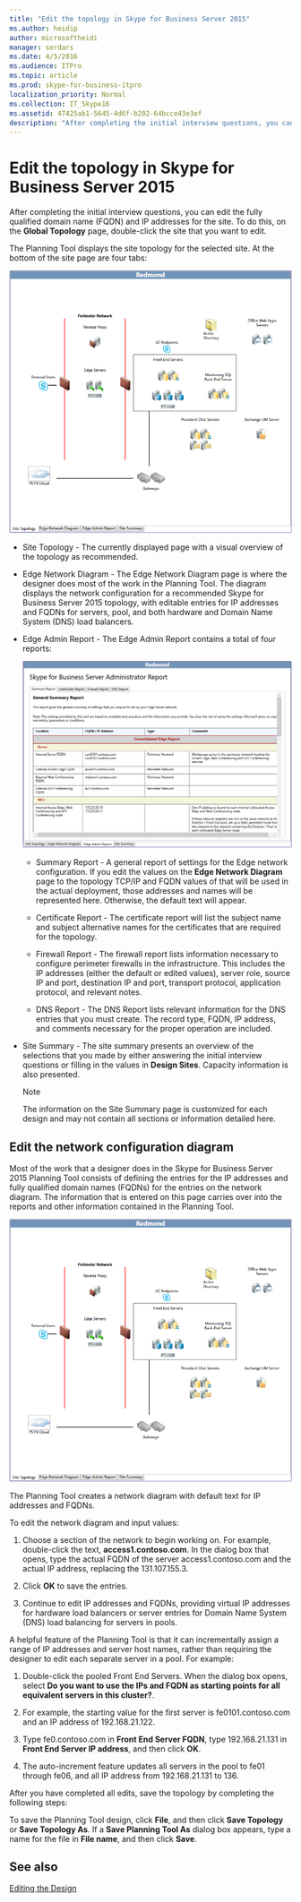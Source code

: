 ```yaml
---
title: "Edit the topology in Skype for Business Server 2015"
ms.author: heidip
author: microsoftheidi
manager: serdars
ms.date: 4/5/2016
ms.audience: ITPro
ms.topic: article
ms.prod: skype-for-business-itpro
localization_priority: Normal
ms.collection: IT_Skype16
ms.assetid: 47425ab1-5645-4d6f-b202-64bcce43e3ef
description: "After completing the initial interview questions, you can edit the fully qualified domain name (FQDN) and IP addresses for the site. To do this, on the Global Topology page, double-click the site that you want to edit."
---
```


# Edit the topology in Skype for Business Server 2015
 
After completing the initial interview questions, you can edit the fully qualified domain name (FQDN) and IP addresses for the site. To do this, on the **Global Topology** page, double-click the site that you want to edit.
  
The Planning Tool displays the site topology for the selected site. At the bottom of the site page are four tabs:
  
![Planning Tool Site Topology](../../media/Planning_Tool_Site_Topology.png)
  
- Site Topology - The currently displayed page with a visual overview of the topology as recommended.
    
- Edge Network Diagram - The Edge Network Diagram page is where the designer does most of the work in the Planning Tool. The diagram displays the network configuration for a recommended Skype for Business Server 2015 topology, with editable entries for IP addresses and FQDNs for servers, pool, and both hardware and Domain Name System (DNS) load balancers.
    
- Edge Admin Report - The Edge Admin Report contains a total of four reports:
    
     ![Edge Admin Report page](../../media/Planning_Tool_Summary_Report.png)
  
  - Summary Report - A general report of settings for the Edge network configuration. If you edit the values on the **Edge Network Diagram** page to the topology TCP/IP and FQDN values of that will be used in the actual deployment, those addresses and names will be represented here. Otherwise, the default text will appear.
    
  - Certificate Report - The certificate report will list the subject name and subject alternative names for the certificates that are required for the topology.
    
  - Firewall Report - The firewall report lists information necessary to configure perimeter firewalls in the infrastructure. This includes the IP addresses (either the default or edited values), server role, source IP and port, destination IP and port, transport protocol, application protocol, and relevant notes.
    
  - DNS Report - The DNS Report lists relevant information for the DNS entries that you must create. The record type, FQDN, IP address, and comments necessary for the proper operation are included.
    
- Site Summary - The site summary presents an overview of the selections that you made by either answering the initial interview questions or filling in the values in **Design Sites**. Capacity information is also presented. 
    
    > [!NOTE]
    > The information on the Site Summary page is customized for each design and may not contain all sections or information detailed here. 
  
## Edit the network configuration diagram
<a name="Edit_Network_diagram"> </a>

Most of the work that a designer does in the Skype for Business Server 2015 Planning Tool consists of defining the entries for the IP addresses and fully qualified domain names (FQDNs) for the entries on the network diagram. The information that is entered on this page carries over into the reports and other information contained in the Planning Tool. 
  
![Planning Tool Network diagram](../../media/Planning_Tool_Network_Diagram.png)
  
The Planning Tool creates a network diagram with default text for IP addresses and FQDNs. 
  
To edit the network diagram and input values:
  
1. Choose a section of the network to begin working on. For example, double-click the text, **access1.contoso.com**. In the dialog box that opens, type the actual FQDN of the server access1.contoso.com and the actual IP address, replacing the 131.107.155.3.
    
2. Click **OK** to save the entries.
    
3. Continue to edit IP addresses and FQDNs, providing virtual IP addresses for hardware load balancers or server entries for Domain Name System (DNS) load balancing for servers in pools.
    
A helpful feature of the Planning Tool is that it can incrementally assign a range of IP addresses and server host names, rather than requiring the designer to edit each separate server in a pool. For example:
  
1. Double-click the pooled Front End Servers. When the dialog box opens, select **Do you want to use the IPs and FQDN as starting points for all equivalent servers in this cluster?**. 
    
2. For example, the starting value for the first server is fe0101.contoso.com and an IP address of 192.168.21.122.
    
3. Type fe0.contoso.com in **Front End Server FQDN**, type 192.168.21.131 in **Front End Server IP address**, and then click **OK**.
    
4. The auto-increment feature updates all servers in the pool to fe01 through fe06, and all IP address from 192.168.21.131 to 136.
    
After you have completed all edits, save the topology by completing the following steps: 
  
To save the Planning Tool design, click **File**, and then click **Save Topology** or **Save Topology As**. If a **Save Planning Tool As** dialog box appears, type a name for the file in **File name**, and then click **Save**. 
  
## See also
<a name="Edit_Network_diagram"> </a>

[Editing the Design](http://technet.microsoft.com/library/08f639ba-0e5f-4ae7-9191-c3d96c25b169.aspx)